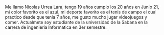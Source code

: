 Me llamo Nicolas Urrea Lara, tengo 19 años cumplo los 20 años en Junio 21, mi color favorito es el azul, mi deporte favorito es el tenis de campo el cual practico desde que tenia 7 años, me gusto mucho jugar videojuegos y comer. 
Actualmete soy estudiante de la universidad de la Sabana en la carrera de ingenieria Informatica en 3er semestre.
